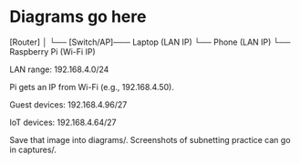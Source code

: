 # Diagrams go here
[Router]
   │
   └── [Switch/AP]─── Laptop (LAN IP)
                     └── Phone (LAN IP)
                     └── Raspberry Pi (Wi-Fi IP)

LAN range: 192.168.4.0/24

Pi gets an IP from Wi-Fi (e.g., 192.168.4.50).

Guest devices: 192.168.4.96/27

IoT devices: 192.168.4.64/27

Save that image into diagrams/.
Screenshots of subnetting practice can go in captures/.